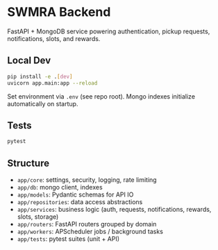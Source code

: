# SWMRA Backend

FastAPI + MongoDB service powering authentication, pickup requests, notifications, slots, and rewards.

## Local Dev
```bash
pip install -e .[dev]
uvicorn app.main:app --reload
```

Set environment via `.env` (see repo root). Mongo indexes initialize automatically on startup.

## Tests
```bash
pytest
```

## Structure
- `app/core`: settings, security, logging, rate limiting
- `app/db`: mongo client, indexes
- `app/models`: Pydantic schemas for API IO
- `app/repositories`: data access abstractions
- `app/services`: business logic (auth, requests, notifications, rewards, slots, storage)
- `app/routers`: FastAPI routers grouped by domain
- `app/workers`: APScheduler jobs / background tasks
- `app/tests`: pytest suites (unit + API)